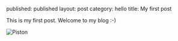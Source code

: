 ﻿published: published
layout: post
category: hello
title: My first post

This is my first post. Welcome to my blog :-)

![Piston](/posts/assets/piston.jpg)